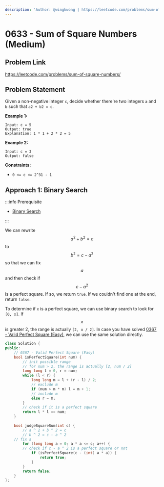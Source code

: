 ```yaml
---
description: 'Author: @wingkwong | https://leetcode.com/problems/sum-of-square-numbers/'
---
```


# 0633 - Sum of Square Numbers (Medium)

## Problem Link

https://leetcode.com/problems/sum-of-square-numbers/

## Problem Statement

Given a non-negative integer `c`, decide whether there're two integers `a` and `b` such that `a2 + b2 = c`.

**Example 1:**

```
Input: c = 5
Output: true
Explanation: 1 * 1 + 2 * 2 = 5
```

**Example 2:**

```
Input: c = 3
Output: false
```

**Constraints:**

* `0 <= c <= 2^31 - 1`

## Approach 1: Binary Search

:::info Prerequisite

- [Binary Search](../../tutorials/basic-topics/binary-search)

:::

We can rewrite $$a ^ 2 + b ^ 2 = c$$ to $$b ^ 2 = c - a ^ 2$$ so that we can fix $$a$$ and then check if $$c - a ^ 2$$ is a perfect square. If so, we return `true`. If we couldn't find one at the end, return `false`.

To determine if `x` is a perfect square, we can use binary search to look for `[0, x]`. If $$x$$ is greater 2, the range is actually `[2, x / 2]`. In case you have solved [0367 - Valid Perfect Square (Easy)](../0300-0399/valid-perfect-square-easy), we can use the same solution directly.

<SolutionAuthor name="@wingkwong"/>

```cpp
class Solution {
public:
    // 0367 - Valid Perfect Square (Easy)
    bool isPerfectSquare(int num) {
        // init possible range
        // for num > 2, the range is actually [2, num / 2]
        long long l = 0, r = num;
        while (l < r) {
            long long m = l + (r - l) / 2;
            // exclude m
            if (num > m * m) l = m + 1;
            // include m
            else r = m;
        }
        // check if it is a perfect square
        return l * l == num;
    }
    
    bool judgeSquareSum(int c) {
        // a ^ 2 + b ^ 2 = c
        // b ^ 2 = c - a ^ 2
	// fix a 
        for (long long a = 0; a * a <= c; a++) {
	    // check if c - a ^ 2 is a perfect square or not
            if (isPerfectSquare(c - (int) a * a)) {
                return true;
            }
        }
        return false;
    }
};
```
